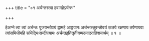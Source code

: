 +++
title = "०१ अर्चन्तस्त्वा हवामहेऽर्चन्तः"

+++

हेअग्ने त्वा त्वां अर्चन्तः पूजयन्तोवयं ह्वामहे आह्वयामः अर्चन्तस्तुवन्तोवयं ऊतये रक्षणाय तर्पणायवा त्वांसमिधीमहि समिद्भिःसन्दीपयामः अर्चन्तइतितृतीयम्पदमादरातिशयार्थम् ॥ १ ॥